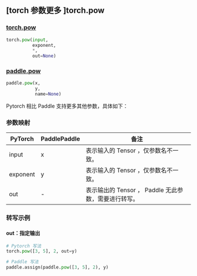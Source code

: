 ## [torch 参数更多 ]torch.pow

### [torch.pow](https://pytorch.org/docs/stable/generated/torch.pow.html?highlight=pow#torch.pow)

```python
torch.pow(input,
          exponent,
          *,
          out=None)
```

### [paddle.pow](https://www.paddlepaddle.org.cn/documentation/docs/zh/api/paddle/pow_cn.html)

```python
paddle.pow(x,
           y,
           name=None)
```

Pytorch 相比 Paddle 支持更多其他参数，具体如下：
### 参数映射
| PyTorch       | PaddlePaddle | 备注                                                   |
| ------------- | ------------ | ------------------------------------------------------ |
| input  | x  | 表示输入的 Tensor ，仅参数名不一致。  |
| exponent  |  y  | 表示输入的 Tensor ，仅参数名不一致。  |
| out  | -  | 表示输出的 Tensor ， Paddle 无此参数，需要进行转写。    |


### 转写示例
#### out：指定输出
```python
# Pytorch 写法
torch.pow([3, 5], 2, out=y)

# Paddle 写法
paddle.assign(paddle.pow([3, 5], 2), y)
```
